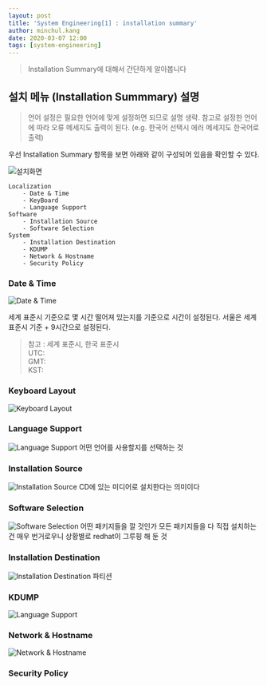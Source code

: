 ```yaml
---
layout: post
title: 'System Engineering[1] : installation summary'
author: minchul.kang
date: 2020-03-07 12:00
tags: [system-engineering]
---
```


> Installation Summary에 대해서 간단하게 알아봅니다

## 설치 메뉴 (Installation Summmary) 설명

> 언어 설정은 필요한 언어에 맞게 설정하면 되므로 설명 생략. 참고로 설정한 언어에 따라 오류 메세지도 출력이 된다. (e.g. 한국어 선택시 에러 메세지도 한국어로 출력)

우선 Installation Summary 항목을 보면 아래와 같이 구성되어 있음을 확인할 수 있다.

![설치화면](/files/se0-7.png)

```
Localization
    - Date & Time
    - KeyBoard
    - Language Support
Software
    - Installation Source 
    - Software Selection
System
    - Installation Destination
    - KDUMP
    - Network & Hostname
    - Security Policy
```

### Date & Time
![Date & Time](/files/se0-8.png)

세계 표준시 기준으로 몇 시간 떨어져 있는지를 기준으로 시간이 설정된다.
서울은 세계 표준시 기준 + 9시간으로 설정된다.

> 참고 : 세계 표준시, 한국 표준시  
UTC:  
GMT:  
KST: 


### Keyboard Layout
![Keyboard Layout](/files/se0-9.png)


### Language Support
![Language Support](/files/se0-10.png)
어떤 언어를 사용할지를 선택하는 것

### Installation Source 
![Installation Source](/files/se0-11.png)
CD에 있는 미디어로 설치한다는 의미이다

### Software Selection
![Software Selection](/files/se0-12.png)
어떤 패키지들을 깔 것인가
모든 패키지들을 다 직접 설치하는 건 매우 번거로우니 상황별로 redhat이 그루핑 해 둔 것

### Installation Destination
![Installation Destination](/files/se0-13.png)
파티션

### KDUMP
![Language Support](/files/se0-14.png)

### Network & Hostname
![Network & Hostname](/files/se0-15.png)

### Security Policy